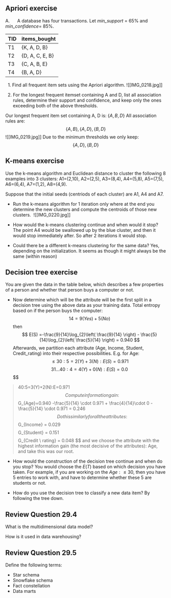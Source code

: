 ## Apriori exercise

A.      A database has four transactions. Let _min_support_ = 65% and _min_confidence_= 85%.

|TID|items_bought|
|---|---|
|T1|{K, A, D, B}|
|T2|{D, A, C, E, B}|
|T3|{C, A, B, E}|
|T4|{B, A, D}|

  1. Find all frequent item sets using the Apriori algorithm.
![[IMG_0218.jpg]]

2. For the longest frequent itemset containing A and D, list all association rules, determine their support and confidence, and keep only the ones exceeding both of the above thresholds.

Our longest frequent item set containing A, D is: $\{ A, B, D\}$
All association rules are:
$$
\{ A, B \} , \{A,D\}, \{B,D\}
$$
![[IMG_0219.jpg]]
Due to the minimum thresholds we only keep:
$$
\{A,D\}, \{B,D\}
$$
## K-means exercise

Use the k-means algorithm and Euclidean distance to cluster the following 8 examples into 3 clusters: A1=(2,10), A2=(2,5), A3=(8,4), A4=(5,8), A5=(7,5), A6=(6,4), A7=(1,2), A8=(4,9).

Suppose that the initial seeds (centriods of each cluster) are A1, A4 and A7.

- Run the k-means algorithm for 1 iteration only where at the end you determine the new clusters and compute the centroids of those new clusters. 
![[IMG_0220.jpg]]

- How would the k-means clustering continue and when would it stop?
The point A4 would be swallowed up by the blue cluster, and then it would stop immediately after. So after 2 iterations it would stop. 

- Could there be a different k-means clustering for the same data?
Yes, depending on the initialization. It seems as though it might always be the same (within reason)

## Decision tree exercise

You are given the data in the table below, which describes a few properties of a person and whether that person buys a computer or not.

- Now determine which will be the attribute will be the first split in a decision tree using the above data as your training data.
Total entropy based on if the person buys the computer:
$$
14 = 9(Yes) + 5(No)
$$
then
$$
E(S) =-\frac{9}{14}\log_{2}\left( \frac{9}{14} \right) - \frac{5}{14}\log_{2}\left( \frac{5}{14} \right) = 0.940
$$
Afterwards, we partition each attribute (Age, Income, Student, Credit_rating) into their respective possibilities.
E.g. for Age:
$$
\leq 30: 5=2(Y)+3(N): E(S) = 0.971
$$
$$
31\dots 40: 4=4(Y)+0(N): E(S) = 0.0
$$
$$
>40:5=3(Y)+2(N):E=0.971
$$
Compute information gain:
$$
G_{Age}=0.940 -\frac{5}{14} \cdot 0.971 + \frac{4}{14}\cdot 0 - \frac{5}{14} \cdot 0.971 = 0.246
$$
Do this similarly for all the attributes:
$$
G_{Income} = 0.029
$$
$$
G_{Student} = 0.151
$$
$$
G_{Credit \ rating} = 0.048
$$
and we choose the attribute with the highest information gain (the most decisive of the attributes): Age, and take this was our root. 

- How would the construction of the decision tree continue and when do you stop?
You would choose the $E(T)$ based on which decision you have taken. For example, if you are working on the $Age: \leq 30$, then you have 5 entries to work with, and have to determine whether these 5 are students or not. 

- How do you use the decision tree to classify a new data item?
By following the tree down. 


## **Review Question 29.4**

What is the multidimensional data model?

How is it used in data warehousing?

## **Review Question 29.5**

Define the following terms:

- Star schema
- Snowflake schema
- Fact constellation
- Data marts